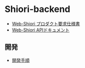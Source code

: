 # Shiori-backend 
- [Web-Shiori プロダクト要求仕様書](https://web-shiori.kibe.la/shared/entries/80396616-1280-42b9-b05b-d36139d43fa7)
- [Web-Shiori APIドキュメント](https://web-shiori-api-document.herokuapp.com/docs/)

## 開発
- [開発手順](doc/manual.md)
